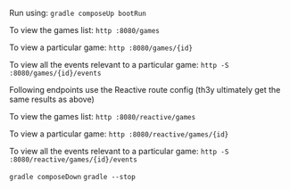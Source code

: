 Run using:
`gradle composeUp bootRun`

To view the games list:
`http :8080/games`

To view a particular game:
`http :8080/games/{id}`

To view all the events relevant to a particular game:
`http -S :8080/games/{id}/events`

Following endpoints use the Reactive route config (th3y ultimately get the same results as above)

To view the games list:
`http :8080/reactive/games`

To view a particular game:
`http :8080/reactive/games/{id}`

To view all the events relevant to a particular game:
`http -S :8080/reactive/games/{id}/events`

`gradle composeDown`
`gradle --stop`
